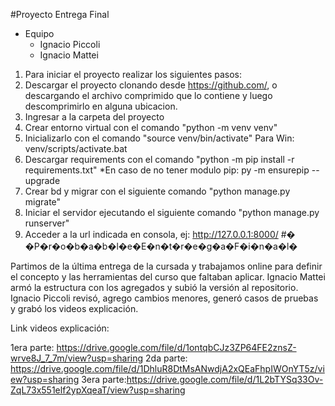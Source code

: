 #Proyecto Entrega Final
  


* Equipo  
  - Ignacio Piccoli
  - Ignacio Mattei

1) Para iniciar el proyecto realizar los siguientes pasos:
2) Descargar el proyecto clonando desde https://github.com/, o descargando el archivo comprimido que lo contiene y luego descomprimirlo en alguna ubicacion.
3) Ingresar a la carpeta del proyecto
4) Crear entorno virtual con el comando "python -m venv venv"
5) Inicializarlo con el comando "source venv/bin/activate"
Para Win: venv/scripts/activate.bat
6) Descargar requirements con el comando "python -m pip install -r requirements.txt"
*En caso de no tener modulo pip: py -m ensurepip --upgrade
7) Crear bd y migrar con el siguiente comando "python manage.py migrate"
8) Iniciar el servidor ejecutando el siguiente comando "python manage.py runserver"
9) Acceder a la url indicada en consola, ej: http://127.0.0.1:8000/
#� �P�r�o�b�a�b�l�e�E�n�t�r�e�g�a�F�i�n�a�l�


Partimos de la última entrega de la cursada y trabajamos online para definir el concepto y las herramientas del curso que faltaban aplicar. Ignacio Mattei armó la estructura con los agregados y subió la versión al repositorio. Ignacio Piccoli revisó, agrego cambios menores, generó casos de pruebas y grabó los videos explicación.

Link videos explicación: 

1era parte: https://drive.google.com/file/d/1ontqbCJz3ZP64FE2znsZ-wrve8J_7_7m/view?usp=sharing
2da parte: https://drive.google.com/file/d/1DhluR8DtMsANwdjA2xQEaFhpIWOnYT5z/view?usp=sharing
3era parte:https://drive.google.com/file/d/1L2bTYSq33Ov-ZqL73x551elf2ypXqeaT/view?usp=sharing

